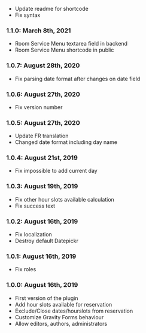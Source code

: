 * Update readme for shortcode
* Fix syntax

### 1.1.0: March 8th, 2021
* Room Service Menu textarea field in backend
* Room Service Menu shortcode in public

### 1.0.7: August 28th, 2020
* Fix parsing date format after changes on date field

### 1.0.6: August 27th, 2020
* Fix version number

### 1.0.5: August 27th, 2020
* Update FR translation
* Changed date format including day name

### 1.0.4: August 21st, 2019
* Fix impossible to add current day

### 1.0.3: August 19th, 2019
* Fix other hour slots available calculation
* Fix success text

### 1.0.2: August 16th, 2019
* Fix localization
* Destroy default Datepickr

### 1.0.1: August 16th, 2019
* Fix roles

### 1.0.0: August 16th, 2019
* First version of the plugin
* Add hour slots available for reservation
* Exclude/Close dates/hourslots from reservation
* Customize Gravity Forms behaviour
* Allow editors, authors, administrators